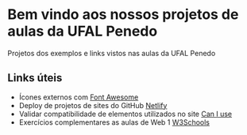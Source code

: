 # Bem vindo aos nossos projetos de aulas da UFAL Penedo
Projetos dos exemplos e links vistos nas aulas da UFAL Penedo

## Links úteis
* Ícones externos com [Font Awesome](https://fontawesome.com/)
* Deploy de projetos de sites do GitHub [Netlify](https://www.netlify.com/)
* Validar compatibilidade de elementos utilizados no site [Can I use](https://caniuse.com/)
* Exercícios complementares as aulas de Web 1 [W3Schools](https://www.w3schools.com/)
